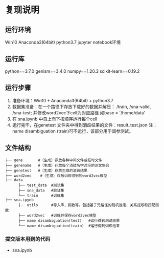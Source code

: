 # 复现说明
## 运行环境
Win10
Anaconda3(64bit)
python3.7
jupyter notebook环境

## 运行库
python==3.7.0 
genism==3.4.0 
numpy==1.20.3 
scikit-learn==0.19.2

## 运行步骤
1. 准备环境：Win10 + Anaconda3(64bit) + python3.7
2. 数据集准备：在一个路径下存放下载好的数据并解压：
   /train, /sna-valid, /sna-test; 并修改word2vec下cell为对应路径
   如base = '/home/data'
3. 在 sna.ipynb 中自上而下按顺序运行每个cell 
4. 运行完毕，在genetest 文件夹中得到消歧结果的文件：result_test.json 
注：name disambiguation (train)可不运行，该部分用于调参测试。

## 文件结构
```
├── gene       #（生成）存放各种中间文件或临时文件      
├── genename   #（生成）存放每个消歧名字对应的论文集合
├── genetest   #（生成）存放生成的消歧结果
├── word2vec    #（生成）存放训练得到的word2vec模型
├── data 
      ├── test_data  #测试集
      ├── sna_data   #验证集
      └── train      #训练集
├── sna.ipynb
      ├── utils      #导入库、函数等，包括基于元路径的随机游走、关系提取和匹配函数
      ├── word2vec   #训练并保存word2vec模型
      ├── name disambiguation(test)   #运行得到测试结果
      └── name disambiguation(train)  #运行得到训练结果

```
### 提交版本用到的代码
* sna.ipynb

 
 
 